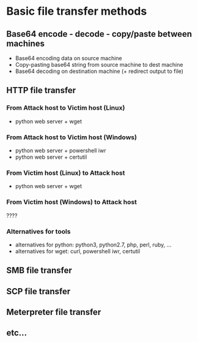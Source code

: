 # Basic file transfer methods
## Base64 encode - decode - copy/paste between machines
* Base64 encoding data on source machine
* Copy-pasting base64 string from source machine to dest machine
* Base64 decoding on destination machine (+ redirect output to file)
## HTTP file transfer
### From Attack host to Victim host (Linux)
* python web server + wget
### From Attack host to Victim host (Windows)
* python web server + powershell iwr
* python web server + certutil
### From Victim host (Linux) to Attack host
* python web server + wget
### From Victim host (Windows) to Attack host
????
### Alternatives for tools
* alternatives for python: python3, python2.7, php, perl, ruby, ...
* alternatives for wget: curl, powershell iwr, certutil
## SMB file transfer
## SCP file transfer
## Meterpreter file transfer
## etc...
